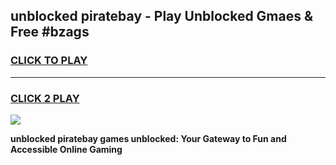 
## unblocked piratebay - Play Unblocked Gmaes & Free #bzags
<h3>
<a href="https://news.freeplayer.one?title=unblocked_piratebay&ref=26F">CLICK TO PLAY</a></h3>
<hr>

<h3>
<a href="https://news.freeplayer.one?title=unblocked_piratebay&ref=26F">CLICK 2 PLAY</a>
  
</h3>

<a href="https://news.freeplayer.one?title=unblocked_piratebay&ref=26F/"><img src="https://clearcache.store/games.png"></a>


**unblocked piratebay games unblocked: Your Gateway to Fun and Accessible Online Gaming**
